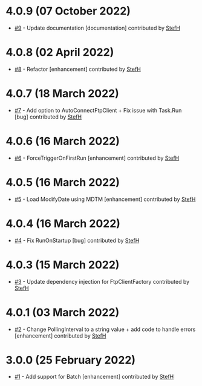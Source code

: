 # 4.0.9 (07 October 2022)
- [#9](https://github.com/StefH/WebJobs.Extensions.Ftp/pull/9) - Update documentation [documentation] contributed by [StefH](https://github.com/StefH)

# 4.0.8 (02 April 2022)
- [#8](https://github.com/StefH/WebJobs.Extensions.Ftp/pull/8) - Refactor [enhancement] contributed by [StefH](https://github.com/StefH)

# 4.0.7 (18 March 2022)
- [#7](https://github.com/StefH/WebJobs.Extensions.Ftp/pull/7) - Add option to AutoConnectFtpClient + Fix issue with Task.Run [bug] contributed by [StefH](https://github.com/StefH)

# 4.0.6 (16 March 2022)
- [#6](https://github.com/StefH/WebJobs.Extensions.Ftp/pull/6) - ForceTriggerOnFirstRun [enhancement] contributed by [StefH](https://github.com/StefH)

# 4.0.5 (16 March 2022)
- [#5](https://github.com/StefH/WebJobs.Extensions.Ftp/pull/5) - Load ModifyDate using MDTM [enhancement] contributed by [StefH](https://github.com/StefH)

# 4.0.4 (16 March 2022)
- [#4](https://github.com/StefH/WebJobs.Extensions.Ftp/pull/4) - Fix RunOnStartup [bug] contributed by [StefH](https://github.com/StefH)

# 4.0.3 (15 March 2022)
- [#3](https://github.com/StefH/WebJobs.Extensions.Ftp/pull/3) - Update dependency injection for FtpClientFactory contributed by [StefH](https://github.com/StefH)

# 4.0.1 (03 March 2022)
- [#2](https://github.com/StefH/WebJobs.Extensions.Ftp/pull/2) - Change PollingInterval to a string value + add code to handle errors [enhancement] contributed by [StefH](https://github.com/StefH)

# 3.0.0 (25 February 2022)
- [#1](https://github.com/StefH/WebJobs.Extensions.Ftp/pull/1) - Add support for Batch [enhancement] contributed by [StefH](https://github.com/StefH)

